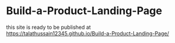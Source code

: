 # Build-a-Product-Landing-Page
this site is ready to be published at https://talathussain12345.github.io/Build-a-Product-Landing-Page/
